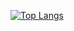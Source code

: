 [![Top Langs](https://github-readme-stats.vercel.app/api/top-langs/?username=shogo281)](https://github.com/anuraghazra/github-readme-stats)
